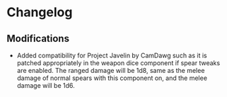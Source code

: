 # Changelog

## Modifications

- Added compatibility for Project Javelin by CamDawg such as it is patched appropriately in the weapon dice component if spear tweaks are enabled. The ranged damage will be 1d8, same as the melee damage of normal spears with this component on, and the melee damage will be 1d6.
